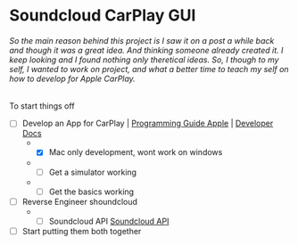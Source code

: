 # Soundcloud CarPlay GUI
###### So the main reason behind this project is I saw it on a post a while back and though it was a great idea. And thinking someone already created it. I keep looking and I found nothing only theretical ideas. So, I though to my self, I wanted to work on project, and what a better time to teach my self on how to develop for Apple CarPlay.

To start things off
- [ ] Develop an App for CarPlay | [Programming Guide Apple](https://developer.apple.com/carplay/documentation/CarPlay-App-Programming-Guide.pdf) | [Developer Docs](https://developer.apple.com/documentation/carplay/)
  * - [x] Mac only development, wont work on windows
  * - [ ] Get a simulator working
  * - [ ] Get the basics working
- [ ] Reverse Engineer shoundcloud
  * - [ ] Soundcloud API [Soundcloud API](https://developers.soundcloud.com/docs)
- [ ] Start putting them both together

